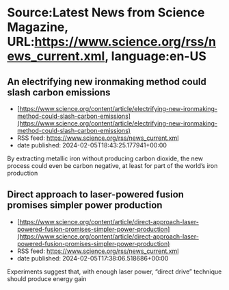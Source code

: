 # Source:Latest News from Science Magazine, URL:https://www.science.org/rss/news_current.xml, language:en-US

## An electrifying new ironmaking method could slash carbon emissions
 - [https://www.science.org/content/article/electrifying-new-ironmaking-method-could-slash-carbon-emissions](https://www.science.org/content/article/electrifying-new-ironmaking-method-could-slash-carbon-emissions)
 - RSS feed: https://www.science.org/rss/news_current.xml
 - date published: 2024-02-05T18:43:25.177941+00:00

By extracting metallic iron without producing carbon dioxide, the new process could even be carbon negative, at least for part of the world’s iron production

## Direct approach to laser-powered fusion promises simpler power production
 - [https://www.science.org/content/article/direct-approach-laser-powered-fusion-promises-simpler-power-production](https://www.science.org/content/article/direct-approach-laser-powered-fusion-promises-simpler-power-production)
 - RSS feed: https://www.science.org/rss/news_current.xml
 - date published: 2024-02-05T17:38:06.518686+00:00

Experiments suggest that, with enough laser power, “direct drive” technique should produce energy gain

